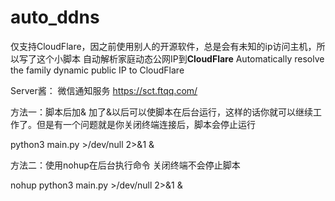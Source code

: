 # auto_ddns 
仅支持CloudFlare，因之前使用别人的开源软件，总是会有未知的ip访问主机，所以写了这个小脚本
自动解析家庭动态公网IP到**CloudFlare**
Automatically resolve the family dynamic public IP to CloudFlare

Server酱：
微信通知服务
https://sct.ftqq.com/

方法一：脚本后加& 加了&以后可以使脚本在后台运行，这样的话你就可以继续工作了。但是有一个问题就是你关闭终端连接后，脚本会停止运行

python3  main.py >/dev/null 2>&1 &

方法二：使用nohup在后台执行命令 关闭终端不会停止脚本

nohup python3  main.py >/dev/null 2>&1 &
